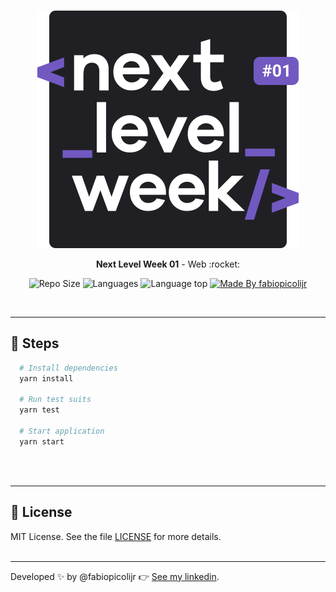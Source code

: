 <br />
<p align="center">
  <a href="https://rocketseat.com.br">
    <img alt="Next Level Week" title="Next Level Week" src="https://github.com/fabiopicolijr/nlw-01-server/blob/master/assets/logo.svg" />
  </a>
</p>
<p align="center"><b>Next Level Week 01</b> - Web :rocket:</p>

<p align="center">
  <img alt="Repo Size" title="Repo Size" src="https://img.shields.io/github/repo-size/fabiopicolijr/nlw-01-server?color=282A36" />
  <img alt="Languages" title="Languages" src="https://img.shields.io/github/languages/count/fabiopicolijr/nlw-01-server?color=282A36" />
  <img alt="Language top" title="Language top" title="Made By fabiopicolijr"  src="https://img.shields.io/github/languages/top/fabiopicolijr/nlw-01-server?color=282A36" />
  <a href="https://github.com/fabiopicolijr">
    <img alt="Made By fabiopicolijr" title="Made By fabiopicolijr" src="https://img.shields.io/badge/made%20by-fabiopicolijr-917ECE" alt="Made by fabiopicolijr">
  <a>
</p>
<br />

---

## :running: Steps
```bash
  # Install dependencies
  yarn install

  # Run test suits
  yarn test

  # Start application
  yarn start
```

<br />
<br />

---

## :memo: License

MIT License. See the file [LICENSE](LICENSE.md) for more details.
<br />
<br />

---

Developed :sparkles: by @fabiopicolijr :point_right: [See my linkedin](http://www.linkedin.com/in/fabiopicolijr).

